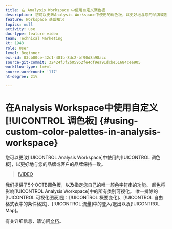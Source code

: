```yaml
---
title: 在 Analysis Workspace 中使用自定义调色板
description: 您可以更改Analysis Workspace中使用的调色板，以更好地与您的品牌或客户的品牌保持一致。
feature: Workspace 基础知识
topics: null
activity: use
doc-type: feature video
team: Technical Marketing
kt: 1943
role: User
level: Beginner
exl-id: 03cb00ce-42c1-481b-8dc2-bf90d8a98acc
source-git-commit: 32424f3f2b05952fe4df9ea91dcbe51684cee905
workflow-type: tm+mt
source-wordcount: '117'
ht-degree: 21%

---
```


# 在Analysis Workspace中使用自定义[!UICONTROL 调色板] {#using-custom-color-palettes-in-analysis-workspace}

您可以更改[!UICONTROL Analysis Workspace]中使用的[!UICONTROL 调色板]，以更好地与您的品牌或客户的品牌保持一致。

>[!VIDEO](https://video.tv.adobe.com/v/23876/?quality=12)

我们提供了5个OOTB调色板，以及指定您自己的唯一颜色字符串的功能。 颜色将影响[!UICONTROL Analysis Workspace]中的所有类别可视化。 唯一排除的[!UICONTROL 可视化图表]是：[!UICONTROL 概要变化]、[!UICONTROL 自由格式表中的条件格式]、[!UICONTROL 流量]中的登入/退出以及[!UICONTROL Map]。

有关详细信息，请访问[文档](https://marketing.adobe.com/resources/help/zh_CN/analytics/analysis-workspace/color_palettes.html)。
